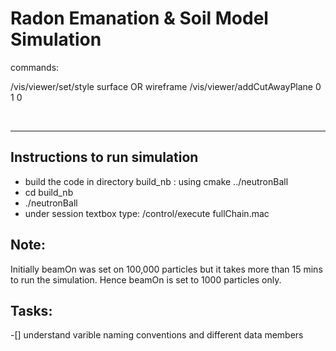 Radon Emanation & Soil Model Simulation
=======================================

commands:

/vis/viewer/set/style surface OR wireframe
/vis/viewer/addCutAwayPlane 0 1 0 

<br/>

<hr/>

## Instructions to run simulation

* build the code in directory build_nb : using cmake ../neutronBall
* cd build_nb
* ./neutronBall
* under session textbox type: /control/execute fullChain.mac

## Note:

Initially beamOn was set on 100,000 particles but it takes more than 15 mins to run the simulation. Hence beamOn is set to 1000 particles only.

## Tasks:

-[] understand varible naming conventions and different data members 
